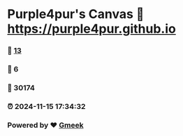 # Purple4pur's Canvas :link: https://purple4pur.github.io 
### :page_facing_up: [13](https://purple4pur.github.io/tag.html) 
### :speech_balloon: 6 
### :hibiscus: 30174 
### :alarm_clock: 2024-11-15 17:34:32 
### Powered by :heart: [Gmeek](https://github.com/Meekdai/Gmeek)
